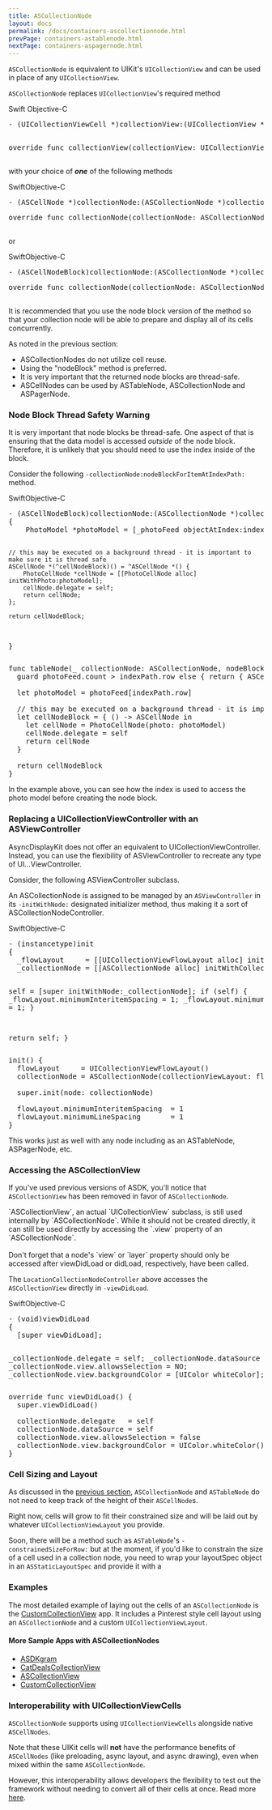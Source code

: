 ```yaml
---
title: ASCollectionNode
layout: docs
permalink: /docs/containers-ascollectionnode.html
prevPage: containers-astablenode.html
nextPage: containers-aspagernode.html
---
```


`ASCollectionNode` is equivalent to UIKit's `UICollectionView` and can be used in place of any `UICollectionView`. 

`ASCollectionNode` replaces `UICollectionView`'s required method

<div class = "highlight-group">
<span class="language-toggle">
  <a data-lang="swift" class="swiftButton">Swift</a>
  <a data-lang="objective-c" class = "active objcButton">Objective-C</a>
</span>

<div class = "code">
  <pre lang="objc" class="objcCode">
- (UICollectionViewCell *)collectionView:(UICollectionView *)collectionView cellForItemAtIndexPath:(NSIndexPath *)indexPath;
  </pre>

  <pre lang="swift" class = "swiftCode hidden">
override func collectionView(collectionView: UICollectionView, cellForItemAtIndexPath indexPath: NSIndexPath) -> UICollectionViewCell
  </pre>
</div>
</div>

with your choice of **_one_** of the following methods

<div class = "highlight-group">
<span class="language-toggle"><a data-lang="swift" class="swiftButton">Swift</a><a data-lang="objective-c" class = "active objcButton">Objective-C</a></span>

<div class = "code">
  <pre lang="objc" class="objcCode">
- (ASCellNode *)collectionNode:(ASCollectionNode *)collectionNode nodeForItemAtIndexPath:(NSIndexPath *)indexPath
</pre>
  <pre lang="swift" class = "swiftCode hidden">
override func collectionNode(collectionNode: ASCollectionNode, nodeForItemAtIndexPath indexPath: NSIndexPath) -> ASCellNode
  </pre>
</div>
</div>

<p>
or
</p>

<div class = "highlight-group">
<span class="language-toggle"><a data-lang="swift" class="swiftButton">Swift</a><a data-lang="objective-c" class = "active objcButton">Objective-C</a></span>

<div class = "code">
  <pre lang="objc" class="objcCode">
- (ASCellNodeBlock)collectionNode:(ASCollectionNode *)collectionNode nodeBlockForItemAtIndexPath:(NSIndexPath *)indexPath
</pre>
  <pre lang="swift" class = "swiftCode hidden">
override func collectionNode(collectionNode: ASCollectionNode, nodeBlockForItemAtIndexPath indexPath: NSIndexPath) -> ASCellNodeBlock
  </pre>
</div>
</div>

It is recommended that you use the node block version of the method so that your collection node will be able to prepare and display all of its cells concurrently.

As noted in the previous section:

<ul>
  <li>ASCollectionNodes do not utilize cell reuse.</li>
  <li>Using the "nodeBlock" method is preferred.</li>
  <li>It is very important that the returned node blocks are thread-safe.</li>
  <li>ASCellNodes can be used by ASTableNode, ASCollectionNode and ASPagerNode.</li>
</ul>

### Node Block Thread Safety Warning

It is very important that node blocks be thread-safe. One aspect of that is ensuring that the data model is accessed _outside_ of the node block. Therefore, it is unlikely that you should need to use the index inside of the block. 

Consider the following `-collectionNode:nodeBlockForItemAtIndexPath:` method.

<div class = "highlight-group">
<span class="language-toggle"><a data-lang="swift" class="swiftButton">Swift</a><a data-lang="objective-c" class = "active objcButton">Objective-C</a></span>
<div class = "code">
  <pre lang="objc" class="objcCode">
- (ASCellNodeBlock)collectionNode:(ASCollectionNode *)collectionNode nodeBlockForItemAtIndexPath:(NSIndexPath *)indexPath
{
    PhotoModel *photoModel = [_photoFeed objectAtIndex:indexPath.row];
    
    // this may be executed on a background thread - it is important to make sure it is thread safe
    ASCellNode *(^cellNodeBlock)() = ^ASCellNode *() {
        PhotoCellNode *cellNode = [[PhotoCellNode alloc] initWithPhoto:photoModel];
        cellNode.delegate = self;
        return cellNode;
    };
    
    return cellNodeBlock;
}
  </pre>

  <pre lang="swift" class = "swiftCode hidden">
func tableNode(_ collectionNode: ASCollectionNode, nodeBlockForItemAt indexPath: IndexPath) -> ASCellNodeBlock {
  guard photoFeed.count > indexPath.row else { return { ASCellNode() } }
    
  let photoModel = photoFeed[indexPath.row]
    
  // this may be executed on a background thread - it is important to make sure it is thread safe
  let cellNodeBlock = { () -> ASCellNode in
    let cellNode = PhotoCellNode(photo: photoModel)
    cellNode.delegate = self
    return cellNode
  }
    
  return cellNodeBlock
}
</pre>
</div>
</div>

In the example above, you can see how the index is used to access the photo model before creating the node block.

### Replacing a UICollectionViewController with an ASViewController

AsyncDisplayKit does not offer an equivalent to UICollectionViewController. Instead, you can use the flexibility of ASViewController to recreate any type of UI<em>...</em>ViewController. 

Consider, the following ASViewController subclass.

An ASCollectionNode is assigned to be managed by an `ASViewController` in its `-initWithNode:` designated initializer method, thus making it a sort of ASCollectionNodeController.

<div class = "highlight-group">
<span class="language-toggle"><a data-lang="swift" class="swiftButton">Swift</a><a data-lang="objective-c" class = "active objcButton">Objective-C</a></span>
<div class = "code">
  <pre lang="objc" class="objcCode">
- (instancetype)init
{
  _flowLayout     = [[UICollectionViewFlowLayout alloc] init];
  _collectionNode = [[ASCollectionNode alloc] initWithCollectionViewLayout:_flowLayout];
  
  self = [super initWithNode:_collectionNode];
  if (self) {
    _flowLayout.minimumInteritemSpacing  = 1;
    _flowLayout.minimumLineSpacing       = 1;
  }
  
  return self;
}
</pre>

<pre lang="swift" class = "swiftCode hidden">
init() {
  flowLayout     = UICollectionViewFlowLayout()
  collectionNode = ASCollectionNode(collectionViewLayout: flowLayout)

  super.init(node: collectionNode)

  flowLayout.minimumInteritemSpacing  = 1
  flowLayout.minimumLineSpacing       = 1
}
</pre>
</div>
</div>

This works just as well with any node including as an ASTableNode, ASPagerNode, etc.

### Accessing the ASCollectionView
If you've used previous versions of ASDK, you'll notice that `ASCollectionView` has been removed in favor of `ASCollectionNode`.

<div class = "note">
`ASCollectionView`, an actual `UICollectionView` subclass, is still used internally by `ASCollectionNode`. While it should not be created directly, it can still be used directly by accessing the `.view` property of an `ASCollectionNode`.
<br><br>
Don't forget that a node's `view` or `layer` property should only be accessed after viewDidLoad or didLoad, respectively, have been called.
</div>

The `LocationCollectionNodeController` above accesses the `ASCollectionView` directly in `-viewDidLoad`.

<div class = "highlight-group">
<span class="language-toggle"><a data-lang="swift" class="swiftButton">Swift</a><a data-lang="objective-c" class = "active objcButton">Objective-C</a></span>
<div class = "code">
  <pre lang="objc" class="objcCode">
- (void)viewDidLoad
{
  [super viewDidLoad];
  
  _collectionNode.delegate   = self;
  _collectionNode.dataSource = self;
  _collectionNode.view.allowsSelection = NO;
  _collectionNode.view.backgroundColor = [UIColor whiteColor];
}
</pre>

<pre lang="swift" class = "swiftCode hidden">
override func viewDidLoad() {
  super.viewDidLoad()

  collectionNode.delegate   = self
  collectionNode.dataSource = self
  collectionNode.view.allowsSelection = false
  collectionNode.view.backgroundColor = UIColor.whiteColor()
}
</pre>
</div>
</div>

### Cell Sizing and Layout

As discussed in the <a href = "containers-astablenode.html">previous section</a>, `ASCollectionNode` and `ASTableNode` do not need to keep track of the height of their `ASCellNode`s.

Right now, cells will grow to fit their constrained size and will be laid out by whatever `UICollectionViewLayout` you provide.

Soon, there will be a method such as `ASTableNode`'s `-constrainedSizeForRow:` but at the moment, if you'd like to constrain the size of a cell used in a collection node, you need to wrap your layoutSpec object in an `ASStaticLayoutSpec` and provide it with a 

### Examples

The most detailed example of laying out the cells of an `ASCollectionNode` is the <a href = "https://github.com/facebook/AsyncDisplayKit/tree/master/examples/CustomCollectionView">CustomCollectionView</a> app.  It includes a Pinterest style cell layout using an `ASCollectionNode` and a custom `UICollectionViewLayout`.

#### More Sample Apps with ASCollectionNodes

<ul>
  <li><a href="https://github.com/facebook/AsyncDisplayKit/tree/master/examples/ASDKgram">ASDKgram</a></li>
  <li><a href="https://github.com/facebook/AsyncDisplayKit/tree/master/examples/CatDealsCollectionView">CatDealsCollectionView</a></li>
  <li><a href="https://github.com/facebook/AsyncDisplayKit/tree/master/examples/ASCollectionView">ASCollectionView</a></li>
  <li><a href = "https://github.com/facebook/AsyncDisplayKit/tree/master/examples/CustomCollectionView">CustomCollectionView</a></li>
</ul>

### Interoperability with UICollectionViewCells

`ASCollectionNode` supports using <code>UICollectionViewCells</code> alongside native <code>ASCellNodes</code>. 

Note that these UIKit cells will **not** have the performance benefits of `ASCellNodes` (like preloading, async layout, and async drawing), even when mixed within the same `ASCollectionNode`. 

However, this interoperability allows developers the flexibility to test out the framework without needing to convert all of their cells at once. Read more <a href="uicollectionviewinterop.html">here</a>.